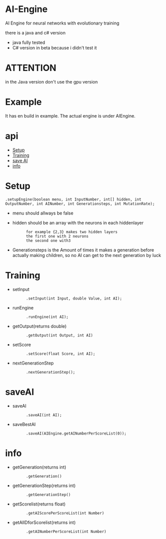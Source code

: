 # AI-Engine
AI Engine for neural networks with evolutionary training

there is a java and c# version
* java fully tested
* C# version in beta because i didn't test it

# ATTENTION
in the Java version don't use the gpu version

# Example
It has en build in example.
The actual engine is under AIEngine.

# api
* [Setup](#Setup)
* [Training](#Training)
* [save AI](#saveAI)
* [info](#info)

# Setup

	.setupEngine(boolean menu, int InputNumber, int[] hidden, int OutputNumber, int AINumber, int Generationsteps, int MutationRate);

* menu should allways be false
* hidden should be an array with the neurons in each hiddenlayer

			for example {2,3} makes two hidden layers
			the first one with 2 neurons
			the second one with3
			
* Generationsteps is the Amount of times it makes a generation before actually making children, so no AI can get to the next generation by luck

# Training
* setInput

			.setInput(int Input, double Value, int AI);
* runEngine

			.runEngine(int AI);
* getOutput(returns double)

			.getOutput(int Output, int AI)
* setScore

			.setScore(float Score, int AI);
* nextGenerationStep
			
			.nextGenerationStep();
			
# saveAI

* saveAI

			.saveAI(int AI);
			
* saveBestAI

			.saveAI(AIEngine.getAINumberPerScoreList(0));
			
# info

* getGeneration(returns int)

			.getGeneration()
* getGenerationStep(returns int)

			.getGenerationStep()
* getScorelist(returns float)

			.getAIScorePerScoreList(int Number)
* getAIIDforScorelist(returns int)

			.getAINumberPerScoreList(int Number)
